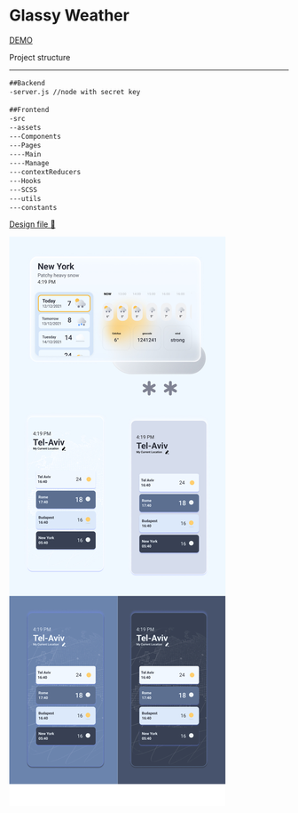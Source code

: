 # Glassy Weather

[DEMO](https://glassy-weather.herokuapp.com/)

Project structure
________________

```
##Backend
-server.js //node with secret key

##Frontend
-src
--assets    
---Components 
---Pages   
----Main
----Manage
---contextReducers
---Hooks
---SCSS
---utils 
---constants
```

[Design file 🔗](https://www.figma.com/file/p0IRC6SVcxFrRqwbfLtdMF/Weather-App?node-id=342%3A895)

![Design Preview](./weather_doc.jpg)
